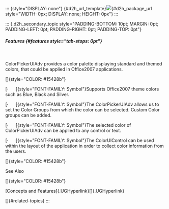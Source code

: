 ::: {style="DISPLAY: none"}
[](ms-xhelp:///?Id=d2h_url_template){#d2h_url_template}![](!package_url!){#d2h_package_url style="WIDTH: 0px; DISPLAY: none; HEIGHT: 0px"}
:::

::: {.d2h_secondary_topic style="PADDING-BOTTOM: 10pt; MARGIN: 0pt; PADDING-LEFT: 0pt; PADDING-RIGHT: 0pt; PADDING-TOP: 0pt"}
##### Features {#features style="tab-stops: 0pt"}

 

ColorPickerUIAdv provides a color palette displaying standard and themed colors, that could be applied in Office2007 applications.

[]{style="COLOR: #15428b"} 

[·      ]{style="FONT-FAMILY: Symbol"}Supports Office2007 theme colors such as Blue, Black and Silver.

[·      ]{style="FONT-FAMILY: Symbol"}The ColorPickerUIAdv allows us to set the Color Groups from which the color can be selected. Custom Color groups can be added.

[·      ]{style="FONT-FAMILY: Symbol"}The selected color of ColorPickerUIAdv can be applied to any control or text.

[·      ]{style="FONT-FAMILY: Symbol"}The ColorUIControl can be used within the layout of the application in order to collect color information from the users.

[]{style="COLOR: #15428b"} 

See Also

[]{style="COLOR: #15428b"} 

[Concepts and Features]{.UGHyperlink}[]{.UGHyperlink}

[]{#related-topics}
:::
